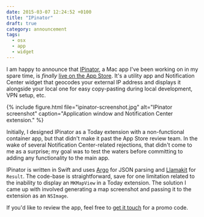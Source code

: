 ```yaml
---
date: 2015-03-07 12:24:52 +0100
title: "IPinator"
draft: true
category: announcement
tags:
  - osx
  - app
  - widget
---
```


I am happy to announce that [IPinator], a Mac app I've been working on in my spare time, is *finally* [live on the App Store][appstore]. It's a  utility app and Notification Center widget that geocodes your external IP address and displays it alongside your local one for easy copy-pasting during local development, VPN setup, etc.

{% include figure.html file="ipinator-screenshot.jpg" alt="IPinator screenshot" caption="Application window and Notification Center extension." %}

Initially, I designed IPinator as a Today extension with a non-functional container app, but that didn't make it past the App Store review team. In the wake of several Notification Center-related rejections, that didn't come to me as a surprise; my goal was to test the waters before committing to adding any functionality to the main app.

IPinator is written in Swift and uses [Argo] for JSON parsing and [Llamakit] for `Result`. The code-base is straightforward, save for one limitation related to the inability to display an `MKMapView` in a Today extension. The solution I came up with involved generating a map screenshot and passing it to the extension as an `NSImage`.

If you'd like to review the app, feel free to [get it touch][contact] for a promo code.

[ipinator]: http://ipinator.kaishin.co
[appstore]: https://itunes.apple.com/us/app/ipinator/id959111981
[argo]: https://github.com/thoughtbot/Argo
[llamaKit]: https://github.com/LlamaKit/LlamaKit
[contact]: http://ipinator.kaishin.co/support

